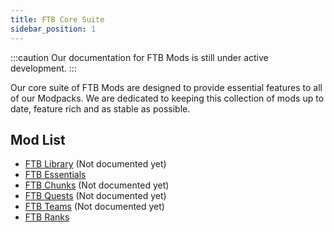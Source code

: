 ```yaml
---
title: FTB Core Suite
sidebar_position: 1
---
```


:::caution
Our documentation for FTB Mods is still under active development.
:::

Our core suite of FTB Mods are designed to provide essential features to all of our Modpacks. We are dedicated to keeping this collection of mods up to date, feature rich and as stable as possible.

## Mod List

- [FTB Library](/docs/mods) (Not documented yet)
- [FTB Essentials](/docs/mods/suite/Essentials/About.md)
- [FTB Chunks](/docs/mods) (Not documented yet)
- [FTB Quests](/docs/mods) (Not documented yet)
- [FTB Teams](/docs/mods) (Not documented yet)
- [FTB Ranks](/docs/mods/suite/Ranks)
